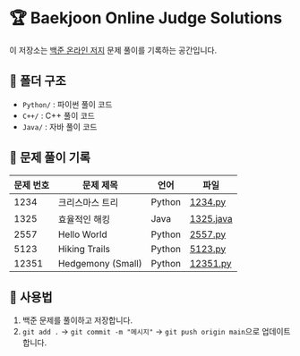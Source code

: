 # 🏆 Baekjoon Online Judge Solutions

이 저장소는 [백준 온라인 저지](https://www.acmicpc.net/) 문제 풀이를 기록하는 공간입니다.

## 📂 폴더 구조
- `Python/` : 파이썬 풀이 코드
- `C++/` : C++ 풀이 코드
- `Java/` : 자바 풀이 코드

## 🚀 문제 풀이 기록
| 문제 번호 | 문제 제목 | 언어 | 파일 |
|----------|----------|------|------|
| 1234 | 크리스마스 트리 | Python | [1234.py](Python/1234.py) |
| 1325 | 효율적인 해킹 | Java | [1325.java](Java/1325.java) |
| 2557 | Hello World | Python | [2557.py](Python/2557.py) |
| 5123 | Hiking Trails | Python | [5123.py](Python/5123.py) |
| 12351 | Hedgemony (Small) | Python | [12351.py](Python/12351.py) |

## 📌 사용법
1. 백준 문제를 풀이하고 저장합니다.
2. `git add .` → `git commit -m "메시지"` → `git push origin main`으로 업데이트합니다.
